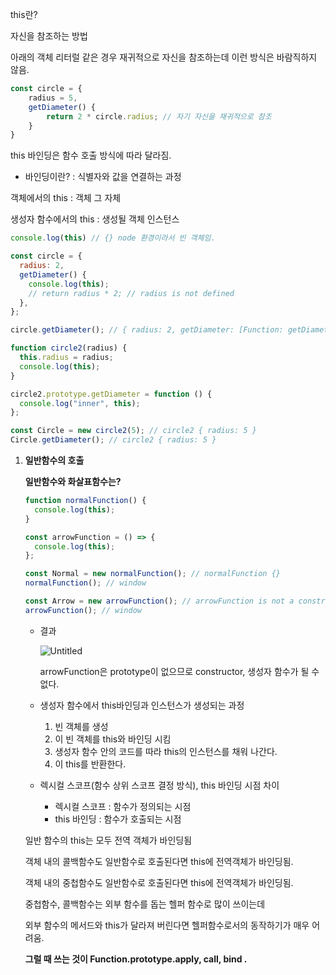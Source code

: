 this란?

자신을 참조하는 방법

아래의 객체 리터럴 같은 경우 재귀적으로 자신을 참조하는데 이런 방식은 바람직하지 않음.

```jsx
const circle = {
	radius = 5,
	getDiameter() {
		return 2 * circle.radius; // 자기 자신을 재귀적으로 참조
	}
}
```

this 바인딩은 함수 호출 방식에 따라 달라짐.

- 바인딩이란? : 식별자와 값을 연결하는 과정

객체에서의 this : 객체 그 자체

생성자 함수에서의 this : 생성될 객체 인스턴스

```jsx
console.log(this) // {} node 환경이라서 빈 객체임.

const circle = {
  radius: 2,
  getDiameter() {
    console.log(this);
    // return radius * 2; // radius is not defined
  },
};

circle.getDiameter(); // { radius: 2, getDiameter: [Function: getDiameter] }

function circle2(radius) {
  this.radius = radius;
  console.log(this);
}

circle2.prototype.getDiameter = function () {
  console.log("inner", this);
};

const Circle = new circle2(5); // circle2 { radius: 5 }
Circle.getDiameter(); // circle2 { radius: 5 }
```

1. **일반함수의 호출**
    
    **일반함수와 화살표함수는?**
    
    ```jsx
    function normalFunction() {
      console.log(this);
    }
    
    const arrowFunction = () => {
      console.log(this);
    };
    
    const Normal = new normalFunction(); // normalFunction {}
    normalFunction(); // window
    
    const Arrow = new arrowFunction(); // arrowFunction is not a constructor
    arrowFunction(); // window
    ```
    
    - 결과
        
        ![Untitled](https://s3-us-west-2.amazonaws.com/secure.notion-static.com/b33d71f7-35e9-4b9a-aeb8-e5ace8fc3e41/Untitled.png)
        
        arrowFunction은 prototype이 없으므로 constructor, 생성자 함수가 될 수 없다.
        
    - 생성자 함수에서 this바인딩과 인스턴스가 생성되는 과정
        1. 빈 객체를 생성
        2. 이 빈 객체를 this와 바인딩 시킴
        3. 생성자 함수 안의 코드를 따라 this의 인스턴스를 채워 나간다.
        4. 이 this를 반환한다.
    
    - 렉시컬 스코프(함수 상위 스코프 결정 방식), this 바인딩 시점 차이
        - 렉시컬 스코프 : 함수가 정의되는 시점
        - this 바인딩 : 함수가 호출되는 시점
    
    일반 함수의 this는 모두 전역 객체가 바인딩됨
    
    객체 내의 콜백함수도 일반함수로 호출된다면 this에 전역객체가 바인딩됨.
    
    객체 내의 중첩함수도 일반함수로 호출된다면 this에 전역객체가 바인딩됨.
    
    중첩함수, 콜백함수는 외부 함수를 돕는 헬퍼 함수로 많이 쓰이는데
    
    외부 함수의 메서드와 this가 달라져 버린다면 헬퍼함수로서의 동작하기가 매우 어려움.
    
    **그럴 때 쓰는 것이 Function.prototype.apply, call, bind .**
